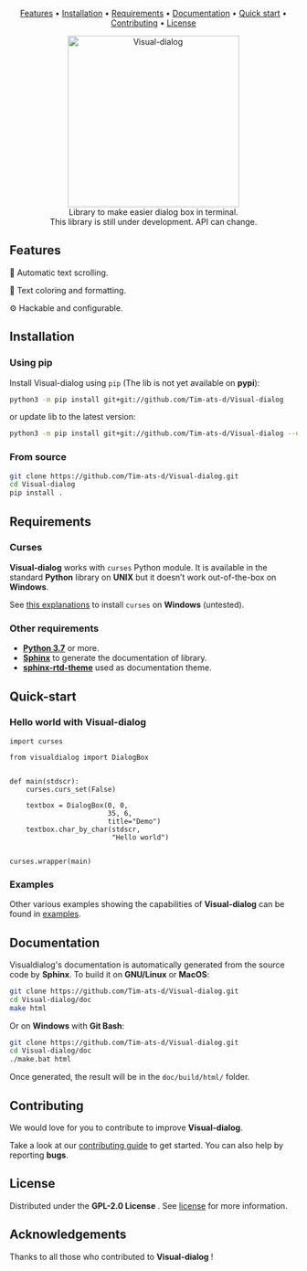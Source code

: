 
<p align="center">
  <a href="#features">Features</a> •
  <a href="#installation">Installation</a> •
  <a href="#requirements">Requirements</a> •
  <a href="#documentation">Documentation</a> •
  <a href="#quick-start">Quick start</a> •
  <a href="#contributing">Contributing</a> •
  <a href="#license">License</a>
</p>

<p align="center">
  <img width="300" src="https://user-images.githubusercontent.com/59396366/100594532-188c6900-32fa-11eb-8372-4796f53b122f.png" alt="Visual-dialog">
  <br>
  Library to make easier dialog box in terminal.
  <br>
  This library is still under development.
  API can change.
</p>

## Features

📃 Automatic text scrolling.

🔖 Text coloring and formatting.

⚙️ Hackable and configurable.

## Installation

### Using pip

Install Visual-dialog using `pip` (The lib is not yet available on **pypi**):

```sh
python3 -m pip install git+git://github.com/Tim-ats-d/Visual-dialog
```
or update lib to the latest version:

```sh
python3 -m pip install git+git://github.com/Tim-ats-d/Visual-dialog --upgrade
```

### From source

```sh
git clone https://github.com/Tim-ats-d/Visual-dialog.git
cd Visual-dialog
pip install .
```

## Requirements

### Curses

**Visual-dialog** works with `curses` Python module. It is available in the standard **Python** library on **UNIX** but it doesn’t work out-of-the-box on **Windows**.

See [this explanations](https://www.devdungeon.com/content/curses-windows-python) to install `curses` on **Windows** (untested).

### Other requirements
* [**Python 3.7**](https://www.python.org/downloads/) or more.
* [**Sphinx**](https://www.sphinx-doc.org/en/master/usage/installation.html) to generate the documentation of library.
* [**sphinx-rtd-theme**](https://pypi.org/project/sphinx-rtd-theme/) used as documentation theme.

## Quick-start

### Hello world with **Visual-dialog**

```python3
import curses

from visualdialog import DialogBox


def main(stdscr):
    curses.curs_set(False)

    textbox = DialogBox(0, 0,
                        35, 6,
                        title="Demo")
    textbox.char_by_char(stdscr,
                         "Hello world")
    

curses.wrapper(main)
```

### Examples

Other various examples showing the capabilities of **Visual-dialog** can be found in  [examples](examples/).

## Documentation

Visualdialog's documentation is automatically generated from the source code by **Sphinx**.
To build it on **GNU/Linux** or **MacOS**:
```sh
git clone https://github.com/Tim-ats-d/Visual-dialog.git
cd Visual-dialog/doc
make html
```
Or on **Windows** with **Git Bash**:
```sh
git clone https://github.com/Tim-ats-d/Visual-dialog.git
cd Visual-dialog/doc
./make.bat html
```

Once generated, the result will be in the `doc/build/html/` folder.

## Contributing

We would love for you to contribute to improve **Visual-dialog**.

Take a look at our [contributing guide](CONTRIBUTING.md) to get started.
You can also help by reporting **bugs**.

## License

Distributed under the **GPL-2.0 License** . See [license](LICENSE) for more information.


## Acknowledgements

Thanks to all those who contributed to **Visual-dialog** !
